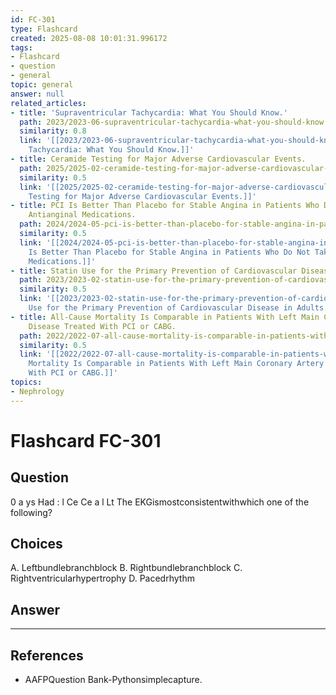 ```yaml
---
id: FC-301
type: Flashcard
created: 2025-08-08 10:01:31.996172
tags:
- Flashcard
- question
- general
topic: general
answer: null
related_articles:
- title: 'Supraventricular Tachycardia: What You Should Know.'
  path: 2023/2023-06-supraventricular-tachycardia-what-you-should-know.md
  similarity: 0.8
  link: '[[2023/2023-06-supraventricular-tachycardia-what-you-should-know|Supraventricular
    Tachycardia: What You Should Know.]]'
- title: Ceramide Testing for Major Adverse Cardiovascular Events.
  path: 2025/2025-02-ceramide-testing-for-major-adverse-cardiovascular-events.md
  similarity: 0.5
  link: '[[2025/2025-02-ceramide-testing-for-major-adverse-cardiovascular-events|Ceramide
    Testing for Major Adverse Cardiovascular Events.]]'
- title: PCI Is Better Than Placebo for Stable Angina in Patients Who Do Not Take
    Antianginal Medications.
  path: 2024/2024-05-pci-is-better-than-placebo-for-stable-angina-in-patients-who.md
  similarity: 0.5
  link: '[[2024/2024-05-pci-is-better-than-placebo-for-stable-angina-in-patients-who|PCI
    Is Better Than Placebo for Stable Angina in Patients Who Do Not Take Antianginal
    Medications.]]'
- title: Statin Use for the Primary Prevention of Cardiovascular Disease in Adults.
  path: 2023/2023-02-statin-use-for-the-primary-prevention-of-cardiovascular-dise.md
  similarity: 0.5
  link: '[[2023/2023-02-statin-use-for-the-primary-prevention-of-cardiovascular-dise|Statin
    Use for the Primary Prevention of Cardiovascular Disease in Adults.]]'
- title: All-Cause Mortality Is Comparable in Patients With Left Main Coronary Artery
    Disease Treated With PCI or CABG.
  path: 2022/2022-07-all-cause-mortality-is-comparable-in-patients-with-left-main.md
  similarity: 0.5
  link: '[[2022/2022-07-all-cause-mortality-is-comparable-in-patients-with-left-main|All-Cause
    Mortality Is Comparable in Patients With Left Main Coronary Artery Disease Treated
    With PCI or CABG.]]'
topics:
- Nephrology
---
```


# Flashcard FC-301

## Question

0 a ys Had : l Ce Ce a l Lt The EKGismostconsistentwithwhich one of the following?

## Choices

A. Leftbundlebranchblock
B. Rightbundlebranchblock
C. Rightventricularhypertrophy
D. Pacedrhythm

## Answer

****

## References

- AAFPQuestion Bank-Pythonsimplecapture.

